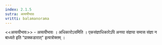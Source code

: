 ```yaml
---
index: 2.1.5
sutra: अव्ययीभावः
vritti: balamanorama
---
```


<<अव्ययीभावः>> - अव्ययीभावः । अधिकारोऽयमिति । एकसंज्ञाधिकारेऽपि अनया संज्ञया समास संज्ञा न बाध्यते इति "प्राक्कडारात्" इत्यत्रोक्तम् ।